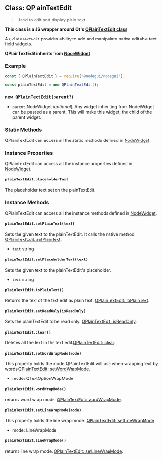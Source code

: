 ## Class: QPlainTextEdit

> Used to edit and display plain text.

**This class is a JS wrapper around Qt's [QPlainTextEdit class](https://doc.qt.io/qt-5/qplaintextedit.html)**

A `QPlainTextEdit` provides ability to add and manipulate native editable text field widgets.

**QPlainTextEdit inherits from [NodeWidget](api/NodeWidget.md)**

### Example

```javascript
const { QPlainTextEdit } = require("@nodegui/nodegui");

const plainTextEdit = new QPlainTextEdit();
```

### `new QPlainTextEdit(parent?)`

- `parent` NodeWidget (_optional_). Any widget inheriting from NodeWidget can be passed as a parent. This will make this widget, the child of the parent widget.

### Static Methods

QPlainTextEdit can access all the static methods defined in [NodeWidget](api/NodeWidget.md)

### Instance Properties

QPlainTextEdit can access all the instance properties defined in [NodeWidget](api/NodeWidget.md).

#### `plainTextEdit.placeholderText`

The placeholder text set on the plainTextEdit.

### Instance Methods

QPlainTextEdit can access all the instance methods defined in [NodeWidget](api/NodeWidget.md).

#### `plainTextEdit.setPlainText(text)`

Sets the given text to the plainTextEdit. It calls the native method [QPlainTextEdit: setPlainText](https://doc.qt.io/qt-5/qplaintextedit.html#setPlainText).

- `text` string

#### `plainTextEdit.setPlaceholderText(text)`

Sets the given text to the plainTextEdit's placeholder.

- `text` string

#### `plainTextEdit.toPlainText()`

Returns the text of the text edit as plain text. [QPlainTextEdit: toPlainText](https://doc.qt.io/qt-5/qplaintextedit.html#toPlainText).

#### `plainTextEdit.setReadOnly(isReadOnly)`

Sets the plainTextEdit to be read only. [QPlainTextEdit: isReadOnly](https://doc.qt.io/qt-5/qplaintextedit.html#readOnly-prop).

#### `plainTextEdit.clear()`

Deletes all the text in the text edit.[QPlainTextEdit: clear](https://doc.qt.io/qt-5/qplaintextedit.html#clear).

#### `plainTextEdit.setWordWrapMode(mode)`

This property holds the mode QPlainTextEdit will use when wrapping text by words.[QPlainTextEdit: setWordWrapMode](https://doc.qt.io/qt-5/qplaintextedit.html#wordWrapMode-prop).

- mode: QTextOptionWrapMode

#### `plainTextEdit.wordWrapMode()`

returns word wrap mode. [QPlainTextEdit: wordWrapMode](https://doc.qt.io/qt-5/qplaintextedit.html#wordWrapMode-prop).

#### `plainTextEdit.setLineWrapMode(mode)`

This property holds the line wrap mode. [QPlainTextEdit: setLineWrapMode](https://doc.qt.io/qt-5/qplaintextedit.html#lineWrapMode-prop).

- mode: LineWrapMode

#### `plainTextEdit.lineWrapMode()`

returns line wrap mode. [QPlainTextEdit: setLineWrapMode](https://doc.qt.io/qt-5/qplaintextedit.html#lineWrapMode-prop).
